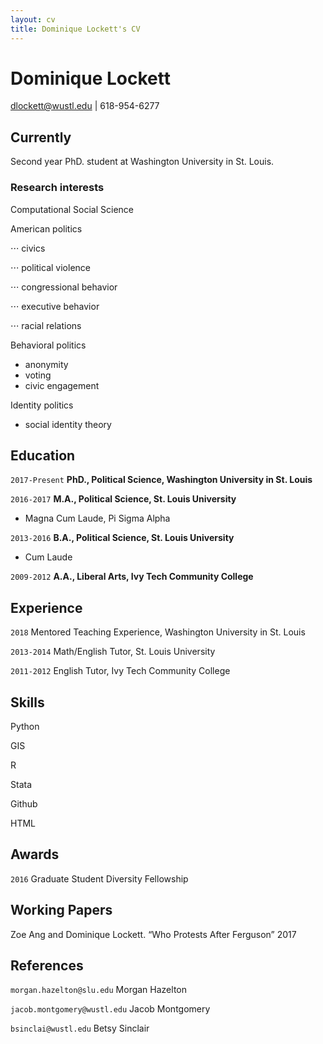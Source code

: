 ```yaml
---
layout: cv
title: Dominique Lockett's CV
---
```

# Dominique Lockett
dlockett@wustl.edu | 618-954-6277

## Currently

Second year PhD. student at Washington University in St. Louis.

### Research interests

Computational Social Science
  
American politics

⋅⋅⋅ civics

⋅⋅⋅ political violence

⋅⋅⋅ congressional behavior

⋅⋅⋅ executive behavior

⋅⋅⋅ racial relations
  
Behavioral politics
- anonymity
- voting
- civic engagement
  
Identity politics
- social identity theory


## Education

`2017-Present`
__PhD., Political Science, Washington University in St. Louis__

`2016-2017`
__M.A., Political Science, St. Louis University__

- Magna Cum Laude, Pi Sigma Alpha

`2013-2016`
__B.A., Political Science, St. Louis University__

- Cum Laude

`2009-2012`
__A.A., Liberal Arts, Ivy Tech Community College__

## Experience
`2018`
Mentored Teaching Experience, Washington University in St. Louis

`2013-2014`
Math/English Tutor, St. Louis University

`2011-2012`
English Tutor, Ivy Tech Community College

## Skills
Python

GIS

R

Stata

Github

HTML

## Awards

`2016`
Graduate Student Diversity Fellowship


## Working Papers
Zoe Ang and Dominique Lockett. “Who Protests After Ferguson” 2017

## References
`morgan.hazelton@slu.edu`
Morgan Hazelton


`jacob.montgomery@wustl.edu`
Jacob Montgomery

`bsinclai@wustl.edu`
Betsy Sinclair

<!-- ### Footer

Last updated: July 2018 -->


